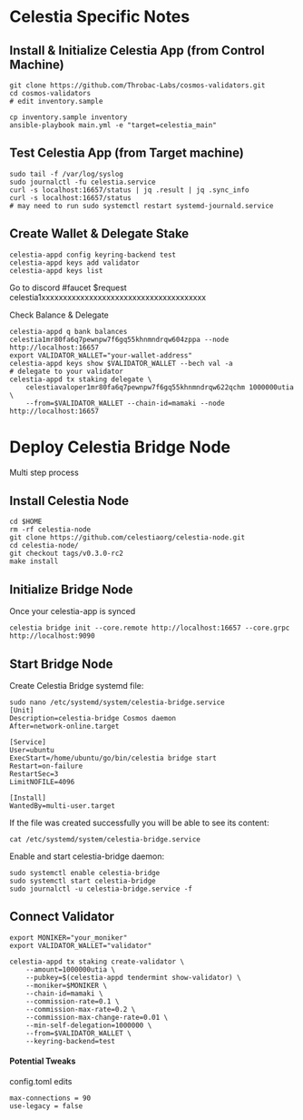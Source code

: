 # Celestia Specific Notes

## Install & Initialize Celestia App (from Control Machine)

```
git clone https://github.com/Throbac-Labs/cosmos-validators.git
cd cosmos-validators
# edit inventory.sample

cp inventory.sample inventory
ansible-playbook main.yml -e "target=celestia_main"
```

## Test Celestia App (from Target machine)

```
sudo tail -f /var/log/syslog
sudo journalctl -fu celestia.service
curl -s localhost:16657/status | jq .result | jq .sync_info
curl -s localhost:16657/status
# may need to run sudo systemctl restart systemd-journald.service
```

## Create Wallet & Delegate Stake

```
celestia-appd config keyring-backend test
celestia-appd keys add validator
celestia-appd keys list
```
Go to discord #faucet
$request celestia1xxxxxxxxxxxxxxxxxxxxxxxxxxxxxxxxxxxxxx

Check Balance & Delegate
```
celestia-appd q bank balances celestia1mr80fa6q7pewnpw7f6gq55khnmndrqw604zppa --node http://localhost:16657
export VALIDATOR_WALLET="your-wallet-address"
celestia-appd keys show $VALIDATOR_WALLET --bech val -a
# delegate to your validator
celestia-appd tx staking delegate \ 
    celestiavaloper1mr80fa6q7pewnpw7f6gq55khnmndrqw622qchm 1000000utia \ 
    --from=$VALIDATOR_WALLET --chain-id=mamaki --node http://localhost:16657
```

# Deploy Celestia Bridge Node

Multi step process

## Install Celestia Node
```
cd $HOME 
rm -rf celestia-node 
git clone https://github.com/celestiaorg/celestia-node.git 
cd celestia-node/ 
git checkout tags/v0.3.0-rc2 
make install
```
## Initialize Bridge Node

Once your celestia-app is synced
```
celestia bridge init --core.remote http://localhost:16657 --core.grpc http://localhost:9090
```

## Start Bridge Node

Create Celestia Bridge systemd file:
```
sudo nano /etc/systemd/system/celestia-bridge.service
[Unit]
Description=celestia-bridge Cosmos daemon
After=network-online.target

[Service]
User=ubuntu 
ExecStart=/home/ubuntu/go/bin/celestia bridge start 
Restart=on-failure
RestartSec=3
LimitNOFILE=4096

[Install]
WantedBy=multi-user.target
```
If the file was created successfully you will be able to see its content:
```
cat /etc/systemd/system/celestia-bridge.service
```
Enable and start celestia-bridge daemon:
```
sudo systemctl enable celestia-bridge 
sudo systemctl start celestia-bridge
sudo journalctl -u celestia-bridge.service -f
```
## Connect Validator
```
export MONIKER="your_moniker"
export VALIDATOR_WALLET="validator"
```
```
celestia-appd tx staking create-validator \
    --amount=1000000utia \
    --pubkey=$(celestia-appd tendermint show-validator) \
    --moniker=$MONIKER \
    --chain-id=mamaki \
    --commission-rate=0.1 \
    --commission-max-rate=0.2 \
    --commission-max-change-rate=0.01 \
    --min-self-delegation=1000000 \
    --from=$VALIDATOR_WALLET \
    --keyring-backend=test
```

#### Potential Tweaks

config.toml edits
```
max-connections = 90
use-legacy = false
```


















